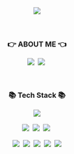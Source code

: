<div align="center">
  <a href="https://g4daclom.tistory.com/">
    <img src="https://capsule-render.vercel.app/api?type=soft&color=auto&height=100&section=header&text=&#123'✋🏻hello%20world!'&#125&#59&fontSize=50&animation=blinking" />
  </a>
</div>

<br />

<br>

<h3 align="center">👉 ABOUT ME 👈</h3>
<p align="center">
  <a href="https://g4daclom.tistory.com/"><img src="https://img.shields.io/badge/Tech Blog-000000?style=flat&logo=Tistory&logoColor=white&link=https://g4daclom.tistory.com/"/></a>&nbsp
  <a href="mailto:g4dalcom@gmail.com"><img src="https://img.shields.io/badge/Email-44A833?style=flat&logo=Mail.Ru&logoColor=white&link=g4dalcom06@gmail.com"/></a>&nbsp
</p>

<br>

<h3 align="center">📚 Tech Stack 📚</h3>
<p align="center">
  <img src="https://img.shields.io/badge/Git-F05032?style=flat&logo=Git&logoColor=white"/>
  <br>
  <br>
  <img src="https://img.shields.io/badge/Java-007396?style=flat&logo=Java&logoColor=white"/>&nbsp
  <img src="https://img.shields.io/badge/SpringBoot-6DB33F?style=flat&logo=Spring&logoColor=white"/>&nbsp 
  <img src="https://img.shields.io/badge/MySQL-4479A1?style=flat&logo=MySQL&logoColor=white"/>&nbsp 
  
<!--   <img src="https://img.shields.io/badge/Docker-2496ED?style=flat&logo=Docker&logoColor=white"/>&nbsp
  <img src="https://img.shields.io/badge/Jenkins-D24939?style=flat&logo=Jenkins&logoColor=white"/>&nbsp -->
<!--   <img src="https://img.shields.io/badge/AWS-232F3E?style=flat&logo=AmazonAWS&logoColor=white"/>&nbsp -->
  <br>
  <br>
  <img src="https://img.shields.io/badge/React-20232A?style=flat&logo=react&logoColor=61DAFB"/>&nbsp 
  <img src="https://img.shields.io/badge/Redux&nbsp;toolkit-593D88?style=flat&logo=redux&logoColor=white"/>&nbsp 
  <img src="https://img.shields.io/badge/JavaScript-323330?style=flat&logo=javascript&logoColor=F7DF1E"/>&nbsp
  <img src="https://img.shields.io/badge/TypeScript-007ACC?style=flat&logo=typescript&logoColor=white"/>&nbsp 
  <img src="https://img.shields.io/badge/styled--components-DB7093?style=flat&logo=styled-components&logoColor=white"/>
  <br>

  

</p>
